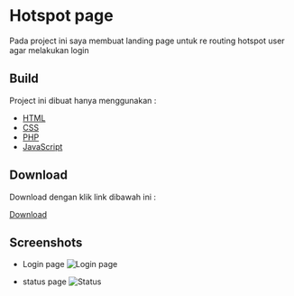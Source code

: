
# Hotspot page

Pada project ini saya membuat landing page untuk re routing hotspot user agar melakukan login

## Build

Project ini dibuat hanya menggunakan : 

- [HTML](https://html.spec.whatwg.org/)
- [CSS](https://www.w3.org/TR/CSS/#css)
- [PHP](https://www.php.net/)
- [JavaScript](https://www.ecma-international.org/publications-and-standards/standards/ecma-262/)


## Download
Download dengan klik link dibawah ini :

[Download](https://github.com/wisnushaputra/Hotspot-Repository/archive/refs/heads/master.zip)


## Screenshots

- Login page
![Login page](https://github.com/wisnushaputra/Hotspot-Repository/assets/67814969/cec96c85-9ea0-438f-8ba8-da1b0ab7023b)

- status page
![Status](https://github.com/wisnushaputra/Hotspot-Repository/assets/67814969/6855fb69-aa1b-477d-b95d-34169b5c2210)

